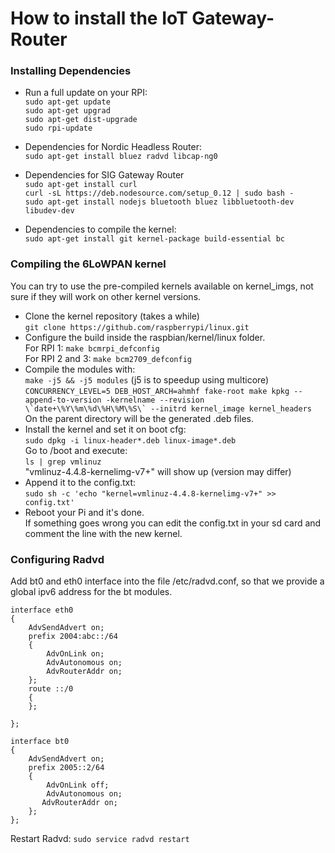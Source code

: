 # How to install the IoT Gateway-Router

### Installing Dependencies
- Run a full update on your RPI:<br>
`sudo apt-get update`<br>
`sudo apt-get upgrad`<br>
`sudo apt-get dist-upgrade`<br>
`sudo rpi-update`<br>

- Dependencies for Nordic Headless Router:<br>
`sudo apt-get install bluez radvd libcap-ng0`<br>

- Dependencies for SIG Gateway Router<br>
`sudo apt-get install curl`<br>
`curl -sL https://deb.nodesource.com/setup_0.12 | sudo bash - `<br>
`sudo apt-get install nodejs bluetooth bluez libbluetooth-dev libudev-dev`<br>

- Dependencies to compile the kernel: <br>
`sudo apt-get install git kernel-package build-essential bc`<br>

### Compiling the 6LoWPAN kernel
You can try to use the pre-compiled kernels available on kernel_imgs, not sure if they will work on other kernel versions. 
- Clone the kernel repository (takes a while)<br>
`git clone https://github.com/raspberrypi/linux.git`<br>
- Configure the build inside the raspbian/kernel/linux folder. <br>
For RPI 1: `make bcmrpi_defconfig`<br>
For RPI 2 and 3: `make bcm2709_defconfig`<br>
- Compile the modules with: <br>
`make -j5 && -j5 modules` (j5 is to speedup using multicore)<br>
``CONCURRENCY_LEVEL=5 DEB_HOST_ARCH=ahmhf fake-root make kpkg --append-to-version -kernelname --revision \`date+\%Y\%m\%d\%H\%M\%S\` --initrd kernel_image kernel_headers``<br>
On the parent directory will be the generated .deb files.<br>
- Install the kernel and set it on boot cfg:<br>
`sudo dpkg -i linux-header*.deb linux-image*.deb`<br>
Go to /boot and execute:<br>
`ls | grep vmlinuz`<br>
"vmlinuz-4.4.8-kernelimg-v7+" will show up (version may differ)<br>
- Append it to the config.txt:<br>
`sudo sh -c 'echo "kernel=vmlinuz-4.4.8-kernelimg-v7+" >> config.txt'`<br>
- Reboot your Pi and it's done. <br>
If something goes wrong you can edit the config.txt in your sd card and comment the line with the new kernel.<br>

### Configuring Radvd
Add bt0 and eth0 interface into the file /etc/radvd.conf, so that we provide a global ipv6 address for the bt modules. 
```
interface eth0
{
    AdvSendAdvert on;
    prefix 2004:abc::/64
    { 
        AdvOnLink on;
        AdvAutonomous on;
        AdvRouterAddr on;
    };
    route ::/0
    {
    };

};

interface bt0
{
    AdvSendAdvert on;
    prefix 2005::2/64
    {
        AdvOnLink off;
        AdvAutonomous on;
       AdvRouterAddr on; 
    };
};
```
Restart Radvd: `sudo service radvd restart`

